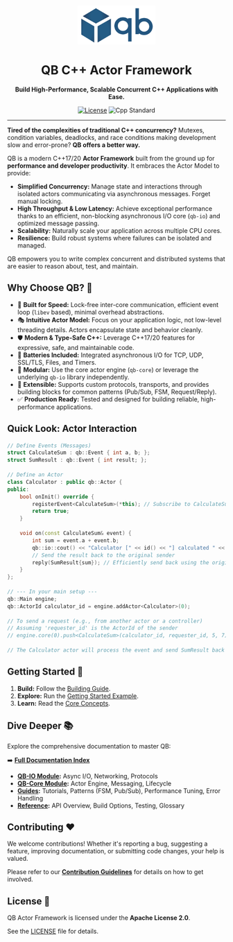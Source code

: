 <p align="center"><img src="./ressources/logo.svg" width="180px" alt="QB Actor Framework Logo" /></p>

<h1 align="center">QB C++ Actor Framework</h1>

<p align="center">
  <strong>Build High-Performance, Scalable Concurrent C++ Applications with Ease.</strong>
</p>

<p align="center">
  <a href="LICENSE"><img src="https://img.shields.io/badge/License-Apache%202.0-blue.svg" alt="License"></a>
  <img src="https://img.shields.io/badge/C%2B%2B-17/20-blue.svg" alt="Cpp Standard">
  <!-- TODO: Add build status, latest release badges -->
</p>

---

**Tired of the complexities of traditional C++ concurrency?** Mutexes, condition variables, deadlocks, and race conditions making development slow and error-prone? **QB offers a better way.**

QB is a modern C++17/20 **Actor Framework** built from the ground up for **performance and developer productivity**. It embraces the Actor Model to provide:

*   **Simplified Concurrency:** Manage state and interactions through isolated actors communicating via asynchronous messages. Forget manual locking.
*   **High Throughput & Low Latency:** Achieve exceptional performance thanks to an efficient, non-blocking asynchronous I/O core (`qb-io`) and optimized message passing.
*   **Scalability:** Naturally scale your application across multiple CPU cores.
*   **Resilience:** Build robust systems where failures can be isolated and managed.

QB empowers you to write complex concurrent and distributed systems that are easier to reason about, test, and maintain.

## Why Choose QB? 🤔

*   🚀 **Built for Speed:** Lock-free inter-core communication, efficient event loop (`libev` based), minimal overhead abstractions.
*   🎭 **Intuitive Actor Model:** Focus on your application logic, not low-level threading details. Actors encapsulate state and behavior cleanly.
*   🛡️ **Modern & Type-Safe C++:** Leverage C++17/20 features for expressive, safe, and maintainable code.
*   🔌 **Batteries Included:** Integrated asynchronous I/O for TCP, UDP, SSL/TLS, Files, and Timers.
*   🧱 **Modular:** Use the core actor engine (`qb-core`) or leverage the underlying `qb-io` library independently.
*   🔧 **Extensible:** Supports custom protocols, transports, and provides building blocks for common patterns (Pub/Sub, FSM, Request/Reply).
*   ✅ **Production Ready:** Tested and designed for building reliable, high-performance applications.

## Quick Look: Actor Interaction

```cpp
// Define Events (Messages)
struct CalculateSum : qb::Event { int a, b; };
struct SumResult : qb::Event { int result; };

// Define an Actor
class Calculator : public qb::Actor {
public:
    bool onInit() override {
        registerEvent<CalculateSum>(*this); // Subscribe to CalculateSum events
        return true;
    }

    void on(const CalculateSum& event) {
        int sum = event.a + event.b;
        qb::io::cout() << "Calculator [" << id() << "] calculated " << event.a << " + " << event.b << " = " << sum << "\n";
        // Send the result back to the original sender
        reply(SumResult{sum}); // Efficiently send back using the original event's source
    }
};

// --- In your main setup ---
qb::Main engine;
qb::ActorId calculator_id = engine.addActor<Calculator>(0);

// To send a request (e.g., from another actor or a controller)
// Assuming 'requester_id' is the ActorId of the sender
// engine.core(0).push<CalculateSum>(calculator_id, requester_id, 5, 7);

// The Calculator actor will process the event and send SumResult back
```

## Getting Started 🚀

1.  **Build:** Follow the [Building Guide](./readme/7_reference/building.md).
2.  **Explore:** Run the [Getting Started Example](./readme/6_guides/getting_started.md).
3.  **Learn:** Read the [Core Concepts](./readme/2_core_concepts/README.md).

## Dive Deeper 📚

Explore the comprehensive documentation to master QB:

➡️ **[Full Documentation Index](./readme/README.md)**

*   **[QB-IO Module](./readme/3_qb_io/README.md):** Async I/O, Networking, Protocols
*   **[QB-Core Module](./readme/4_qb_core/README.md):** Actor Engine, Messaging, Lifecycle
*   **[Guides](./readme/6_guides/README.md):** Tutorials, Patterns (FSM, Pub/Sub), Performance Tuning, Error Handling
*   **[Reference](./readme/7_reference/README.md):** API Overview, Build Options, Testing, Glossary

## Contributing ❤️

We welcome contributions! Whether it's reporting a bug, suggesting a feature, improving documentation, or submitting code changes, your help is valued.

Please refer to our **[Contribution Guidelines](./CONTRIBUTING.md)** for details on how to get involved.

## License 📄

QB Actor Framework is licensed under the **Apache License 2.0**.

See the [LICENSE](./LICENSE) file for details.

